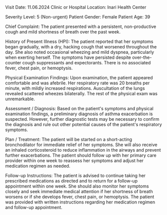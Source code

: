  Visit Date: 11.06.2024
Clinic or Hospital Location: Inari Health Center

Severity Level: 5 (Non-urgent)
Patient Gender: Female
Patient Age: 39

Chief Complaint:
The patient presented with a persistent, non-productive cough and mild shortness of breath over the past week.

History of Present Illness (HPI):
The patient reported that her symptoms began gradually, with a dry, hacking cough that worsened throughout the day. She also noted occasional wheezing and mild dyspnea, particularly when exerting herself. The symptoms have persisted despite over-the-counter cough suppressants and expectorants. There is no associated fever, chest pain, or hemoptysis.

Physical Examination Findings:
Upon examination, the patient appeared comfortable and was afebrile. Her respiratory rate was 20 breaths per minute, with mildly increased respirations. Auscultation of the lungs revealed scattered wheezes bilaterally. The rest of the physical exam was unremarkable.

Assessment / Diagnosis:
Based on the patient's symptoms and physical examination findings, a preliminary diagnosis of asthma exacerbation is suspected. However, further diagnostic tests may be necessary to confirm the diagnosis and rule out other potential causes of the patient's respiratory symptoms.

Plan / Treatment:
The patient will be started on a short-acting bronchodilator for immediate relief of her symptoms. She will also receive an inhaled corticosteroid to reduce inflammation in the airways and prevent further exacerbations. The patient should follow up with her primary care provider within one week to reassess her symptoms and adjust her medication regimen as needed.

Follow-up Instructions:
The patient is advised to continue taking her prescribed medications as directed and to return for a follow-up appointment within one week. She should also monitor her symptoms closely and seek immediate medical attention if her shortness of breath worsens or if she develops fever, chest pain, or hemoptysis. The patient was provided with written instructions regarding her medication regimen and follow-up appointment.